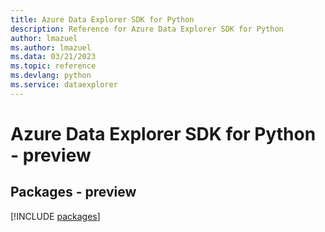 ```yaml
---
title: Azure Data Explorer SDK for Python
description: Reference for Azure Data Explorer SDK for Python
author: lmazuel
ms.author: lmazuel
ms.data: 03/21/2023
ms.topic: reference
ms.devlang: python
ms.service: dataexplorer
---
```

# Azure Data Explorer SDK for Python - preview
## Packages - preview
[!INCLUDE [packages](data-explorer-index.md)]